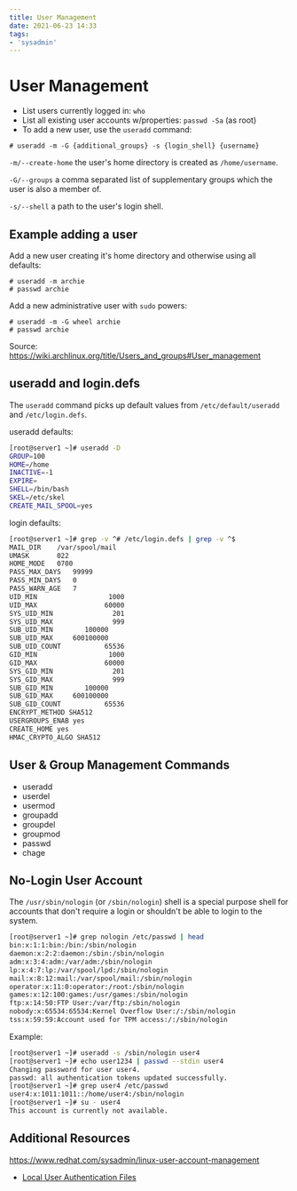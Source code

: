 ```yaml
---
title: User Management
date: 2021-06-23 14:33
tags:
- 'sysadmin'
---
```


# User Management

* List users currently logged in: `who`
* List all existing user accounts w/properties: `passwd -Sa` (as root)
* To add a new user, use the `useradd` command:

```
# useradd -m -G {additional_groups} -s {login_shell} {username}
```

`-m/--create-home` 
the user's home directory is created as `/home/username`.

`-G/--groups`
a comma separated list of supplementary groups which the user is also a member
of.

`-s/--shell`
a path to the user's login shell.

## Example adding a user

Add a new user creating it's home directory and otherwise using all defaults:
```
# useradd -m archie
# passwd archie
```

Add a new administrative user with `sudo` powers:
```
# useradd -m -G wheel archie
# passwd archie
```

Source: https://wiki.archlinux.org/title/Users_and_groups#User_management

## useradd and login.defs

The `useradd` command picks up default values from `/etc/default/useradd` and `/etc/login.defs`.

useradd defaults:

```bash
[root@server1 ~]# useradd -D
GROUP=100
HOME=/home
INACTIVE=-1
EXPIRE=
SHELL=/bin/bash
SKEL=/etc/skel
CREATE_MAIL_SPOOL=yes
```

login defaults:

```bash
[root@server1 ~]# grep -v ^# /etc/login.defs | grep -v ^$
MAIL_DIR	/var/spool/mail
UMASK		022
HOME_MODE	0700
PASS_MAX_DAYS	99999
PASS_MIN_DAYS	0
PASS_WARN_AGE	7
UID_MIN                  1000
UID_MAX                 60000
SYS_UID_MIN               201
SYS_UID_MAX               999
SUB_UID_MIN		   100000
SUB_UID_MAX		600100000
SUB_UID_COUNT		    65536
GID_MIN                  1000
GID_MAX                 60000
SYS_GID_MIN               201
SYS_GID_MAX               999
SUB_GID_MIN		   100000
SUB_GID_MAX		600100000
SUB_GID_COUNT		    65536
ENCRYPT_METHOD SHA512
USERGROUPS_ENAB yes
CREATE_HOME	yes
HMAC_CRYPTO_ALGO SHA512
```

## User & Group Management Commands

* useradd
* userdel
* usermod
* groupadd
* groupdel
* groupmod
* passwd
* chage

## No-Login User Account

The `/usr/sbin/nologin`  (or `/sbin/nologin`) shell is a special purpose shell for accounts that don't require a login or shouldn't be able to login to the system. 

```bash
[root@server1 ~]# grep nologin /etc/passwd | head
bin:x:1:1:bin:/bin:/sbin/nologin
daemon:x:2:2:daemon:/sbin:/sbin/nologin
adm:x:3:4:adm:/var/adm:/sbin/nologin
lp:x:4:7:lp:/var/spool/lpd:/sbin/nologin
mail:x:8:12:mail:/var/spool/mail:/sbin/nologin
operator:x:11:0:operator:/root:/sbin/nologin
games:x:12:100:games:/usr/games:/sbin/nologin
ftp:x:14:50:FTP User:/var/ftp:/sbin/nologin
nobody:x:65534:65534:Kernel Overflow User:/:/sbin/nologin
tss:x:59:59:Account used for TPM access:/:/sbin/nologin
```

Example:

```bash
[root@server1 ~]# useradd -s /sbin/nologin user4
[root@server1 ~]# echo user1234 | passwd --stdin user4
Changing password for user user4.
passwd: all authentication tokens updated successfully.
[root@server1 ~]# grep user4 /etc/passwd
user4:x:1011:1011::/home/user4:/sbin/nologin
[root@server1 ~]# su - user4
This account is currently not available.
```

## Additional Resources

https://www.redhat.com/sysadmin/linux-user-account-management
* [Local User Authentication Files](202402262058-local-user-auth-files.md)